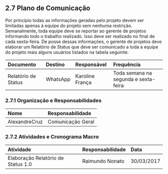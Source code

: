 ## 2.7 Plano de Comunicação

Por princípio todas as informações geradas pelo projeto devem ser limitadas apenas à equipe do projeto sem nenhuma restrição. Semanalmente, toda equipe deve se reportar ao gerente de projetos informando todo o trabalho realizado. Isso deve ser realizado no final de cada sexta-feira. De posse dessas informações, o gerente de projetos deve elaborar um Relatório de Status que deve ser comunicado a toda a equipe do projeto mais alguns usuários listados na tabela seguinte:

| **Documento** | **Destino** | **Responsável** | **Frequência** |
| :--- | :--- | :--- | :--- |
| Relatório de Status | WhatsApp | Karoline França | Toda semana na segunda e sexta-feira |

### 2.7.1 Organização e Responsabilidades

| **Nome** | **Responsabilidade** |
| :--- | :--- |
| AlexandreCruz | Comunicação Geral |

### 2.7.2 Atividades e Cronograma Macro

| **Atividade** | **Responsabilidade** | **Data** |
| :--- | :--- | :--- |
| Elaboração Relatório de Status 1.0 | Raimundo Nonato | 30/03/2017 |

### 



